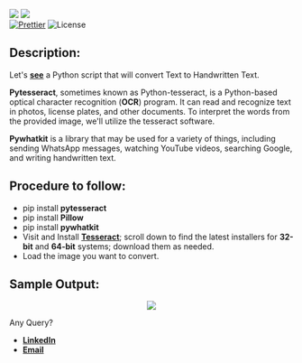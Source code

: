 ![](http://ForTheBadge.com/images/badges/made-with-python.svg)
![](https://forthebadge.com/images/badges/built-by-developers.svg)</br>
[![Prettier](https://img.shields.io/badge/Code%20Style-Prettier-red.svg)](https://github.com/prettier/prettier)
![License](https://img.shields.io/badge/License-MIT-red.svg)</br>

## Description: 
Let's [**see**](https://github.com/Iamtripathisatyam/Awesome_Python_Scripts/blob/main/ImageProcessingScripts/Text%20to%20HandWritten/Text_to_Handwritten_Text.py) a Python script that will convert Text to Handwritten Text.

**Pytesseract**, sometimes known as Python-tesseract, is a Python-based optical character recognition (**OCR**) program. It can read and recognize text in photos, license plates, and other documents. To interpret the words from the provided image, we'll utilize the tesseract software.

**Pywhatkit** is a library that may be used for a variety of things, including sending WhatsApp messages, watching YouTube videos, searching Google, and writing handwritten text.

## Procedure to follow: 
- pip install **pytesseract**
- pip install **Pillow**
- pip install **pywhatkit**
- Visit and Install [**Tesseract**](https://github.com/UB-Mannheim/tesseract/wiki); scroll down to find the latest installers for **32-bit** and **64-bit** systems; download them as needed.
- Load the image you want to convert.

## Sample Output: 
<p align="center"><img src="https://github.com/Iamtripathisatyam/Awesome_Python_Scripts/blob/main/ImageProcessingScripts/Text%20to%20HandWritten/Converted_Image.png"></p>

Any Query?
- [**LinkedIn**](https://www.linkedin.com/in/git-satyam/)
- [**Email**](thingstesting2020@gmail.com)
